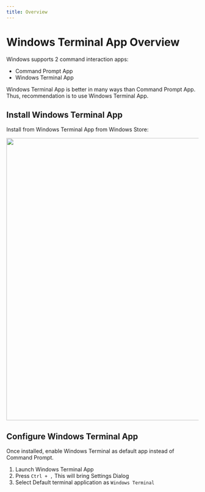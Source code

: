 ```yaml
---
title: Overview
---
```


# Windows Terminal App Overview

Windows supports 2 command interaction apps:

- Command Prompt App
- Windows Terminal App

Windows Terminal App is better in many ways than Command Prompt App.
Thus, recommendation is to use Windows Terminal App.

## Install Windows Terminal App

Install from Windows Terminal App from Windows Store:

<img src="https://1drv.ms/i/s!AmslmcZf6z3Lg98-IHg6iib_9ykDOw?embed=1&width=981&height=740#/Pictures/metro-evolved-pictures/TerminalMsStore.png" width="981" height="740" />

## Configure Windows Terminal App

Once installed, enable Windows Terminal as default app instead of Command Prompt.

1. Launch Windows Terminal App
1. Press `Ctrl + ,`
   This will bring Settings Dialog
1. Select Default terminal application as `Windows Terminal`
